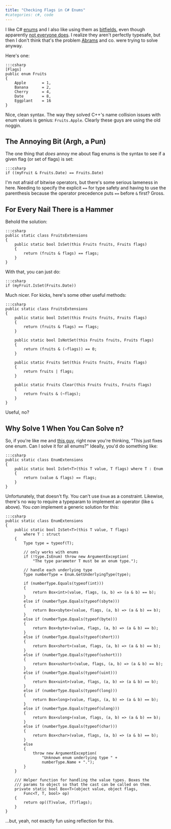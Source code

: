 ```yaml
---
title: "Checking Flags in C# Enums"
#categories: c#, code
---
```

I like C# [enums](http://msdn2.microsoft.com/en-us/library/sbbt4032(VS.80).aspx) and I also like using them as [bitfields](http://msdn2.microsoft.com/en-us/library/system.flagsattribute(VS.80).aspx), even
though apparently [not everyone does](http://cleveralias.blogs.com/thought_spearmints/2004/01/more_c_enum_wac.html). I realize they aren't perfectly
typesafe, but then I don't think that's the problem [Abrams](http://blogs.msdn.com/brada/) and co. were
trying to solve anyway.

Here's one:

    :::csharp
    [Flags]
    public enum Fruits
    {
        Apple       = 1,
        Banana      = 2,
        Cherry      = 4,
        Date        = 8,
        Eggplant    = 16
    }

Nice, clean syntax. The way they solved C++'s name collision issues with enum
values is genius: `Fruits.Apple`. Clearly these guys are using the old noggin.

## The Annoying Bit (Argh, a Pun)

The one thing that *does* annoy me about flag enums is the syntax to see if a
given flag (or set of flags) is set:

    :::csharp
    if ((myFruit & Fruits.Date) == Fruits.Date)

I'm not afraid of bitwise operators, but there's some serious lameness in
here. Needing to specify the explicit `==` for type safety and having to use
the parenthesis because the operator precedence puts `==` before `&` first?
Gross.

## For Every Nail There is a Hammer

Behold the solution:

    :::csharp
    public static class FruitsExtensions
    {
        public static bool IsSet(this Fruits fruits, Fruits flags)
        {
            return (fruits & flags) == flags;
        }
    }

With that, you can just do:

    :::csharp
    if (myFruit.IsSet(Fruits.Date))

Much nicer. For kicks, here's some other useful methods:

    :::csharp
    public static class FruitsExtensions
    {
        public static bool IsSet(this Fruits fruits, Fruits flags)
        {
            return (fruits & flags) == flags;
        }

        public static bool IsNotSet(this Fruits fruits, Fruits flags)
        {
            return (fruits & (~flags)) == 0;
        }

        public static Fruits Set(this Fruits fruits, Fruits flags)
        {
            return fruits | flags;
        }

        public static Fruits Clear(this Fruits fruits, Fruits flags)
        {
            return fruits & (~flags);
        }
    }

Useful, no?

## Why Solve 1 When You Can Solve n?

So, if you're like me and [this guy](http://devlicious.com/blogs/christopher_bennage/archive/2007/09/13/my-new-little-friend-enum-lt-t-gt.aspx), right now you're thinking, "This
just fixes one enum. Can I solve it for all enums?" Ideally, you'd do
something like:

    :::csharp
    public static class EnumExtensions
    {
        public static bool IsSet<T>(this T value, T flags) where T : Enum
        {
            return (value & flags) == flags;
        }
    }

Unfortunately, that doesn't fly. You can't use `Enum` as a constraint.
Likewise, there's no way to require a typeparam to implement an operator (like
`&` above). You *can* implement a generic solution for this:

    :::csharp
    public static class EnumExtensions
    {
        public static bool IsSet<T>(this T value, T flags)
            where T : struct
        {
            Type type = typeof(T);

            // only works with enums
            if (!type.IsEnum) throw new ArgumentException(
                "The type parameter T must be an enum type.");

            // handle each underlying type
            Type numberType = Enum.GetUnderlyingType(type);

            if (numberType.Equals(typeof(int)))
            {
                return Box<int>(value, flags, (a, b) => (a & b) == b);
            }
            else if (numberType.Equals(typeof(sbyte)))
            {
                return Box<sbyte>(value, flags, (a, b) => (a & b) == b);
            }
            else if (numberType.Equals(typeof(byte)))
            {
                return Box<byte>(value, flags, (a, b) => (a & b) == b);
            }
            else if (numberType.Equals(typeof(short)))
            {
                return Box<short>(value, flags, (a, b) => (a & b) == b);
            }
            else if (numberType.Equals(typeof(ushort)))
            {
                return Box<ushort>(value, flags, (a, b) => (a & b) == b);
            }
            else if (numberType.Equals(typeof(uint)))
            {
                return Box<uint>(value, flags, (a, b) => (a & b) == b);
            }
            else if (numberType.Equals(typeof(long)))
            {
                return Box<long>(value, flags, (a, b) => (a & b) == b);
            }
            else if (numberType.Equals(typeof(ulong)))
            {
                return Box<ulong>(value, flags, (a, b) => (a & b) == b);
            }
            else if (numberType.Equals(typeof(char)))
            {
                return Box<char>(value, flags, (a, b) => (a & b) == b);
            }
            else
            {
                throw new ArgumentException(
                    "Unknown enum underlying type " +
                    numberType.Name + ".");
            }
        }

        /// Helper function for handling the value types. Boxes the
        /// params to object so that the cast can be called on them.
        private static bool Box<T>(object value, object flags,
            Func<T, T, bool> op)
        {
            return op((T)value, (T)flags);
        }
    }

&hellip;but, yeah, not exactly fun using reflection for this.
